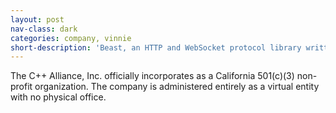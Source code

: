 ```yaml
---
layout: post
nav-class: dark
categories: company, vinnie
short-description: 'Beast, an HTTP and WebSocket protocol library written in C++11, becomes part of the Boost library collection.'
---
```

The C++ Alliance, Inc. officially incorporates as a California
501(c)(3) non-profit organization. The company is administered
entirely as a virtual entity with no physical office.
